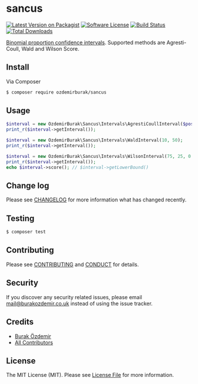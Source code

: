# sancus

[![Latest Version on Packagist][ico-version]][link-packagist]
[![Software License][ico-license]](LICENSE.md)
[![Build Status][ico-travis]][link-travis]
[![Total Downloads][ico-downloads]][link-downloads]

[Binomial proportion confidence intervals](https://en.wikipedia.org/wiki/Binomial_proportion_confidence_interval). Supported methods are Agresti-Coull, Wald and Wilson Score.

## Install

Via Composer

``` bash
$ composer require ozdemirburak/sancus
```

## Usage

``` php
$interval = new OzdemirBurak\Sancus\Intervals\AgrestiCoullInterval($positive = 25, $negative = 25, $confidence = 0.95);
print_r($interval->getInterval());

$interval = new OzdemirBurak\Sancus\Intervals\WaldInterval(10, 50);
print_r($interval->getInterval());

$interval = new OzdemirBurak\Sancus\Intervals\WilsonInterval(75, 25, 0.90);
print_r($interval->getInterval());
echo $interval->score(); // $interval->getLowerBound()
```

## Change log

Please see [CHANGELOG](CHANGELOG.md) for more information what has changed recently.

## Testing

``` bash
$ composer test
```

## Contributing

Please see [CONTRIBUTING](CONTRIBUTING.md) and [CONDUCT](CONDUCT.md) for details.

## Security

If you discover any security related issues, please email mail@burakozdemir.co.uk instead of using the issue tracker.

## Credits

- [Burak Özdemir][link-author]
- [All Contributors][link-contributors]

## License

The MIT License (MIT). Please see [License File](LICENSE.md) for more information.

[ico-version]: https://img.shields.io/packagist/v/ozdemirburak/sancus.svg?style=flat-square
[ico-license]: https://img.shields.io/badge/license-MIT-brightgreen.svg?style=flat-square
[ico-travis]: https://img.shields.io/travis/ozdemirburak/sancus/master.svg?style=flat-square
[ico-downloads]: https://img.shields.io/packagist/dt/ozdemirburak/sancus.svg?style=flat-square

[link-packagist]: https://packagist.org/packages/ozdemirburak/sancus
[link-travis]: https://travis-ci.org/ozdemirburak/sancus
[link-downloads]: https://packagist.org/packages/ozdemirburak/sancus
[link-author]: https://github.com/ozdemirburak
[link-contributors]: ../../contributors

